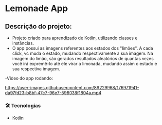 # Lemonade App

## Descrição do projeto:
 - Projeto criado para aprendizado de Kotlin, utilizando classes e instâncias.
- O app possui as imagens referentes aos estados dos "limões". A cada click, vc muda o estado, mudando respectivamente a sua imagem. Na imagem do limão, são gerados resultados aleatórios de quantas vezes você irá expremê-lo até ele virar a limonada, mudando assim o estado e sua respectiva imagem.

-Video do app rodando:

https://user-images.githubusercontent.com/89229968/176971941-da97fd23-b8bf-47c7-96e7-598038f1804a.mp4

 
 ### 🛠 Tecnologias
 
 - [Kotlin](https://kotlinlang.org/)
